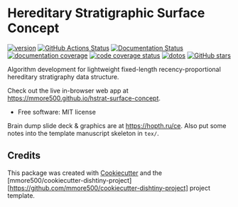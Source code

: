 
# Hereditary Stratigraphic Surface Concept


[![version](https://img.shields.io/endpoint?url=https%3A%2F%2Fmmore500.github.io%2Fhstrat-surface-concept%2Fversion-badge.json)](https://github.com/mmore500/hstrat-surface-concept/releases)
[![GitHub Actions Status](https://github.com/mmore500/hstrat-surface-concept/actions/workflows/CI/badge.svg)](https://github.com/mmore500/hstrat-surface-concept/actions/workflows/CI/)
[![Documentation Status](https://readthedocs.org/projects/hstrat-surface-concept/badge/?version=latest)](https://hstrat-surface-concept.readthedocs.io/en/latest/?badge=latest)
[![documentation coverage](https://img.shields.io/endpoint?url=https%3A%2F%2Fmmore500.github.io%2Fhstrat-surface-concept%2Fdocumentation-coverage-badge.json)](https://hstrat-surface-concept.readthedocs.io/en/latest/)
[![code coverage status](https://codecov.io/gh/mmore500/hstrat-surface-concept/branch/master/graph/badge.svg)](https://codecov.io/gh/mmore500/hstrat-surface-concept)
[![dotos](https://img.shields.io/endpoint?url=https%3A%2F%2Fmmore500.com%2Fhstrat-surface-concept%2Fdoto-badge.json)](https://github.com/mmore500/hstrat-surface-concept/search?q=todo+OR+fixme&type=)
[![GitHub stars](https://img.shields.io/github/stars/mmore500/hstrat-surface-concept.svg?style=flat-square&logo=github&label=Stars&logoColor=white)](https://github.com/mmore500/hstrat-surface-concept)

Algorithm development for lightweight fixed-length recency-proportional hereditary stratigraphy data structure.

Check out the live in-browser web app at <https://mmore500.github.io/hstrat-surface-concept>.


-   Free software: MIT license
<!---
-   Documentation: <https://hstrat-surface-concept.readthedocs.io>.
-->


<!---
## Features

-   TODO

![cookie monster example](docs/assets/cookie.gif)
-->
Brain dump slide deck & graphics are at <https://hopth.ru/ce>.
Also put some notes into the template manuscript skeleton in `tex/`.


## Credits

This package was created with [Cookiecutter](https://github.com/audreyr/cookiecutter) and the [mmore500/cookiecutter-dishtiny-project][https://github.com/mmore500/cookiecutter-dishtiny-project] project template.

<!---
This package uses [Empirical](https://github.com/devosoft/Empirical#readme), a library of tools for scientific software development, with emphasis on also being able to build web interfaces using Emscripten.
-->
